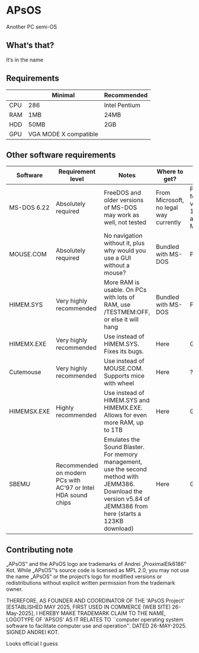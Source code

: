 # APsOS
Another PC semi-OS


## What‘s that?
It‘s in the name
## Requirements



| | Minimal | Recommended |
|---|---|---|
|CPU|286|Intel Pentium|
|RAM|1MB|24MB|
|HDD|50MB|2GB|
|GPU|VGA MODE X compatible|


## Other software requirements

|Software|Requirement level|Notes|Where to get?|License|
|---|---|---|---|---|
|MS-DOS 6.22|Absolutely required|FreeDOS and older versions of MS-DOS may work as well, not tested|From Microsoft, no legal way currently|Proprietary, for versions 1.00, 3.00 and 4.00 — MIT
|MOUSE.COM|Absolutely required|No navigation without it, plus why would you use a GUI without a mouse?|Bundled with MS-DOS|Proprietary
|HIMEM.SYS|Very highly recommended|More RAM is usable. On PCs with lots of RAM, use /TESTMEM:OFF, or else it will hang|Bundled with MS-DOS|Proprietary
|HIMEMX.EXE|Very highly recommended|Use instead of HIMEM.SYS. Fixes its bugs.|Here|GPL
|Cutemouse|Very highly recommended|Use instead of MOUSE.COM. Supports mice with wheel|Here|?
|HIMEMSX.EXE|Highly recommended|Use instead of HIMEM.SYS and HIMEMX.EXE. Allows for even more RAM, up to 1TB|Here|GPL
|SBEMU|Recommended on modern PCs with AC‘97 or Intel HDA sound chips|Emulates the Sound Blaster. For memory management, use the second method with JEMM386. Download the version v5.84 of JEMM386 from here (starts a 123KB download)|Here|GPLv2


## Contributing note
„APsOS“ and the APsOS logo are trademarks of Andrei „ProximalElk6186“ Kot.
While „APsOS“‘s source code is licensed as MPL 2.0, you may not use the name „APsOS“ or the project‘s logo for modified versions or redistributions without explicit written permission from the trademark owner.

THEREFORE, AS FOUNDER AND COORDINATOR OF THE 'APsOS Project' 
[ESTABLISHED MAY 2025, FIRST USED IN COMMERCE (WEB SITE) 26-May-2025], I HEREBY MAKE TRADEMARK CLAIM TO THE NAME, LOGOTYPE OF 'APSOS' AS IT RELATES TO ``computer operating system 
software to facilitate computer use and operation''.  DATED 26-MAY-2025. 
  SIGNED ANDREI KOT.

Looks official I guess

